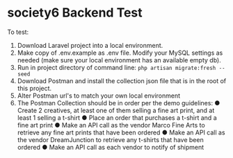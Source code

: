 # society6 Backend Test
To test:
1. Download Laravel project into a local environment.
2. Make copy of .env.example as .env file.  Modify your MySQL settings as needed (make sure your local environment has an available empty db).
3. Run in project directory of command line:
`php artisan migrate:fresh --seed`
4. Download Postman and install the collection json file that is in the root of this project.
5. Alter Postman url's to match your own local environment
6. The Postman Collection should be in order per the demo guidelines:
● Create 2 creatives, at least one of them selling a fine art print, and at least 1 selling a t-shirt
● Place an order that purchases a t-shirt and a fine art print
● Make an API call as the vendor Marco Fine Arts to retrieve any fine art prints that have been ordered
● Make an API call as the vendor DreamJunction to retrieve any t-shirts that have been ordered
● Make an API call as each vendor to notify of shipment
